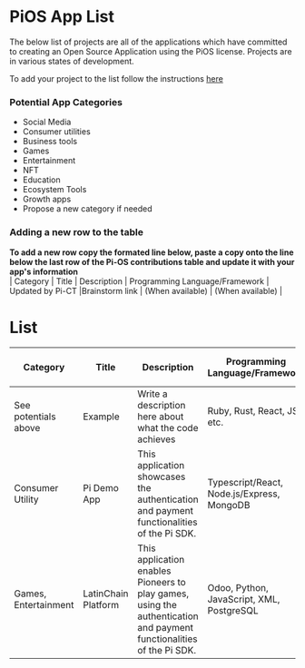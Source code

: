 # PiOS App List
The below list of projects are all of the applications which have committed to creating an Open Source Application using the PiOS license. Projects are in various states of development.

To add your project to the list follow the instructions [here](/README.md)

### Potential App Categories
- Social Media
- Consumer utilities
- Business tools
- Games
- Entertainment
- NFT
- Education
- Ecosystem Tools
- Growth apps
- Propose a new category if needed


### Adding a new row to the table
**To add a new row copy the formated line below, paste a copy onto the line below the last row of the Pi-OS contributions table and update it with your app's information**  
| Category | Title | Description | Programming Language/Framework | Updated by Pi-CT |Brainstorm link | (When available) | (When available) |  

# List
| **Category**         | **Title**     | **Description**                                            | **Programming Language/Framework** | **Link To  Repo** | **Link to Pi Brainstorm** | **Link to Testnet App** | **Link to Mainnet App** |
|----------------------|---------------|-------------------------------------------------------|------------------------------------|-------------------|---------------------------|-------------------------|-------------------------|
| See potentials above | Example | Write a description here about what the code achieves | Ruby, Rust, React, JS, etc.        | TBD             |                           | (When available)        | (When available)        |
| Consumer Utility | Pi Demo App | This application showcases the authentication and payment functionalities of the Pi SDK. | Typescript/React, Node.js/Express, MongoDB | [demo](https://github.com/pi-apps/demo) | N/A | [pi://demo.pi](pi://demo.pi) | N/A |
| Games, Entertainment | LatinChain Platform | This application enables Pioneers to play games, using the authentication and payment functionalities of the Pi SDK. | Odoo, Python, JavaScript, XML, PostgreSQL |  | LatinChain Platform: Pi Network Games from Latin America | [https://latin-chain.com](https://latin-chain.com) | [https://test.latin-chain.com](https://test.latin-chain.com) |

